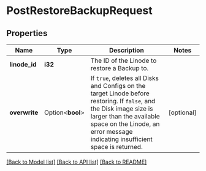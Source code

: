 # PostRestoreBackupRequest

## Properties

Name | Type | Description | Notes
------------ | ------------- | ------------- | -------------
**linode_id** | **i32** | The ID of the Linode to restore a Backup to. | 
**overwrite** | Option<**bool**> | If `true`, deletes all Disks and Configs on the target Linode before restoring.  If `false`, and the Disk image size is larger than the available space on the Linode, an error message indicating insufficient space is returned. | [optional]

[[Back to Model list]](../README.md#documentation-for-models) [[Back to API list]](../README.md#documentation-for-api-endpoints) [[Back to README]](../README.md)


